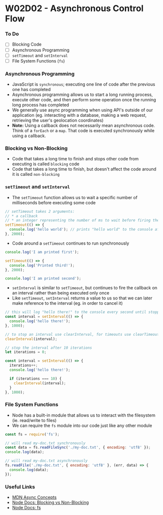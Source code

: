 # W02D02 - Asynchronous Control Flow

### To Do

- [ ] Blocking Code
- [ ] Asynchronous Programming
- [ ] `setTimeout` and `setInterval`
- [ ] File System Functions (`fs`)

### Asynchronous Programming

- JavaScript is `synchronous`; executing one line of code after the previous one has completed
- Asynchronous programming allows us to start a long running process, execute other code, and then perform some operation once the running long process has completed
- We generally use async programming when using API's outside of our application (eg. interacting with a database, making a web request, retrieving the user's geolocation coordinates)
- **Note:** Using a callback does not necessarily mean asynchronous code. Think of a `forEach` or a `map`. That code is executed synchronously while using a callback.

### Blocking vs Non-Blocking

- Code that takes a long time to finish and stops other code from executing is called `blocking` code
- Code that takes a long time to finish, but doesn't affect the code around it is called `non-blocking`

### `setTimeout` and `setInterval`

- The `setTimeout` function allows us to wait a specific number of milliseconds before executing some code

```js
// setTimeout takes 2 arguments:
// * a callback
// * an integer representing the number of ms to wait before firing the callback
setTimeout(() => {
  console.log('hello world'); // prints "hello world" to the console after 2 seconds
}, 2000);
```

- Code around a `setTimeout` continues to run synchronously

```js
console.log('I am printed first');

setTimeout(() => {
  console.log('Printed third!');
}, 2000);

console.log('I am printed second');
```

- `setInterval` is similar to `setTimeout`, but continues to fire the callback on an interval rather than being executed only once
- Like `setTimeout`, `setInterval` returns a value to us so that we can later make reference to the interval (eg. in order to cancel it)

```js
// this will log "hello there!" to the console every second until stopped
const interval = setInterval(() => {
  console.log('hello there!');
}, 1000);

// to stop an interval use clearInterval, for timeouts use clearTimeout
clearInterval(interval);
```

```js
// stop the interval after 10 iterations
let iterations = 0;

const interval = setInterval(() => {
  iterations++;
  console.log('hello there!');

  if (iterations === 10) {
    clearInterval(interval);
  }
}, 1000);
```

### File System Functions

- Node has a built-in module that allows us to interact with the filesystem (ie. read/write to files)
- We can require the `fs` module into our code just like any other module

```js
const fs = require('fs');

// will read my-doc.txt synchronously
const data = fs.readFileSync('./my-doc.txt', { encoding: 'utf8' });
console.log(data);

// will read my-doc.txt asynchronously
fs.readFile('./my-doc.txt', { encoding: 'utf8' }, (err, data) => {
  console.log(data);
});
```

### Useful Links

- [MDN Async Concepts](https://developer.mozilla.org/en-US/docs/Learn/JavaScript/Asynchronous/Concepts)
- [Node Docs: Blocking vs Non-Blocking](https://nodejs.org/en/docs/guides/blocking-vs-non-blocking/)
- [Node Docs: fs](https://nodejs.org/api/fs.html)
